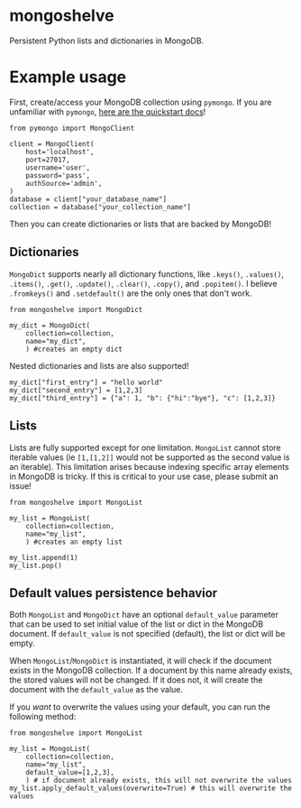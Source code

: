 # mongoshelve
Persistent Python lists and dictionaries in MongoDB.


# Example usage

First, create/access your MongoDB collection using `pymongo`. If you are unfamiliar with `pymongo`, [here are the quickstart docs](https://pymongo.readthedocs.io/en/stable/tutorial.html)!

```
from pymongo import MongoClient

client = MongoClient(
    host='localhost',
    port=27017,
    username='user',
    password='pass',
    authSource='admin',
)
database = client["your_database_name"]
collection = database["your_collection_name"]
```

Then you can create dictionaries or lists that are backed by MongoDB!

## Dictionaries

`MongoDict` supports nearly all dictionary functions, like `.keys()`, `.values()`, `.items()`, `.get()`, `.update()`, `.clear()`, `.copy()`, and `.popitem()`. I believe `.fromkeys()` and `.setdefault()` are the only ones that don't work.

```
from mongoshelve import MongoDict

my_dict = MongoDict(
    collection=collection,
    name="my_dict",
    ) #creates an empty dict
```

Nested dictionaries and lists are also supported!

```
my_dict["first_entry"] = "hello world"
my_dict["second_entry"] = [1,2,3]
my_dict["third_entry"] = {"a": 1, "b": {"hi":"bye"}, "c": [1,2,3]}
```

## Lists
Lists are fully supported except for one limitation. `MongoList` cannot store iterable values (ie `[1,[1,2]]` would not be supported as the second value is an iterable). This limitation arises because indexing specific array elements in MongoDB is tricky. If this is critical to your use case, please submit an issue! 

```
from mongoshelve import MongoList

my_list = MongoList(
    collection=collection,
    name="my_list",
    ) #creates an empty list

my_list.append(1)
my_list.pop()
```

## Default values persistence behavior

Both `MongoList` and `MongoDict` have an optional `default_value` parameter that can be used to set initial value of the list or dict in the MongoDB document. If `default_value` is not specified (default), the list or dict will be empty.

When `MongoList`/`MongoDict` is instantiated, it will check if the document exists in the MongoDB collection. If a document by this name already exists, the stored values will not be changed. If it does not, it will create the document with the `default_value` as the value.

If you _want_ to overwrite the values using your default, you can run the following method:


```
from mongoshelve import MongoList

my_list = MongoList(
    collection=collection,
    name="my_list",
    default_value=[1,2,3],
    ) # if document already exists, this will not overwrite the values
my_list.apply_default_values(overwrite=True) # this will overwrite the values
```
